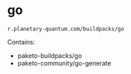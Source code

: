 # go

```
r.planetary-quantum.com/buildpacks/go
```

Contains:

 - paketo-buildpacks/go
 - paketo-community/go-generate